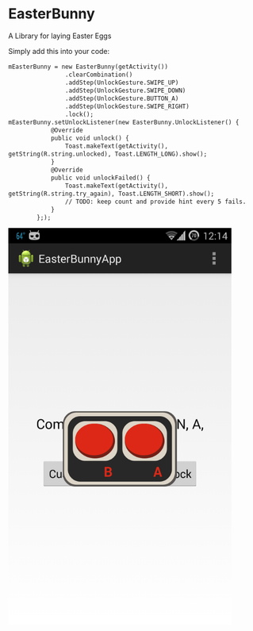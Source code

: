 EasterBunny
===========

A Library for laying Easter Eggs

Simply add this into your code:

    mEasterBunny = new EasterBunny(getActivity())
                    .clearCombination()
                    .addStep(UnlockGesture.SWIPE_UP)
                    .addStep(UnlockGesture.SWIPE_DOWN)
                    .addStep(UnlockGesture.BUTTON_A)
                    .addStep(UnlockGesture.SWIPE_RIGHT)
                    .lock();
    mEasterBunny.setUnlockListener(new EasterBunny.UnlockListener() {
                @Override
                public void unlock() {
                    Toast.makeText(getActivity(), getString(R.string.unlocked), Toast.LENGTH_LONG).show();
                }
                @Override
                public void unlockFailed() {
                    Toast.makeText(getActivity(), getString(R.string.try_again), Toast.LENGTH_SHORT).show();
                    // TODO: keep count and provide hint every 5 fails.
                }
            };);

<img src="https://github.com/abeatte/Android-EasterBunny/raw/master/nes_controller.png" height="800" />

